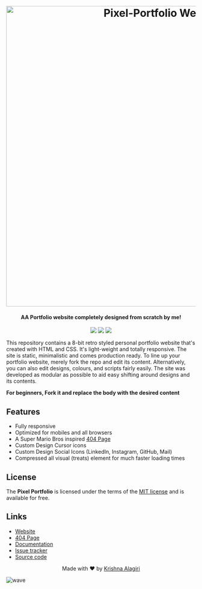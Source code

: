<h1 align="center">
  <br>
  <img src="http://cdn.thekrishna.in/img/common/pixel.png" alt="Pixel-Portfolio Webite" width="800">
  <br>
</h1>

<h4 align="center">AA Portfolio website completely designed from scratch by me!</h4>

<p align="center">
  <a href="#"><img src="https://img.shields.io/badge/Lang-html%20%7C%20css-lightgrey.svg"></a>
  <a href="https://thekrishna.in"><img src="https://img.shields.io/website/http/thekrishna.in.svg"></a>
  <a href="/LICENSE.md"><img src="https://img.shields.io/github/license/KrishnaAlagiri/Pixel-Portfolio-Webite.svg?color=blue"></a>
</p>


This repository contains a 8-bit retro styled personal portfolio website that's created with HTML and CSS. It's light-weight and totally responsive. The site is static, minimalistic and comes production ready. To line up your portfolio website, merely fork the repo and edit its content. Alternatively,  you can also edit designs, colours, and scripts fairly easily. The site was developed as modular as possible to aid easy shifting around designs and its contents.

**For beginners, Fork it and replace the body with the desired content**

## Features

-   Fully responsive
-   Optimized for mobiles and all browsers
-   A Super Mario Bros inspired [404 Page](http://thekrishna.in/notfound.html)
-   Custom Design Cursor icons
-   Custom Design Social Icons (LinkedIn, Instagram, GitHub, Mail)
-   Compressed all visual (treats) element for much faster loading times


## License

The **Pixel Portfolio** is licensed under the terms of the [MIT license](LICENSE) and is available for free.

## Links

-   [Website](http://thekrishna.in)
-   [404 Page](https://thekrishna.in/404)
-   [Documentation](https://github.com/KrishnaAlagiri/Pixel-Portfolio-Webite/blob/master/docs/documentation.md)
-   [Issue tracker](https://github.com/KrishnaAlagiri/Pixel-Portfolio-Webite/issues)
-   [Source code](https://github.com/KrishnaAlagiri/Pixel-Portfolio-Webite)


<p align="center">
  Made with ❤️ by <a href="https://github.com/KrishnaAlagiri">Krishna Alagiri</a>
</p>

![wave](http://cdn.thekrishna.in/img/common/border.png)

